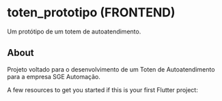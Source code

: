 # toten_prototipo (FRONTEND)

Um protótipo de um totem de autoatendimento.

## About

Projeto voltado para o desenvolvimento de um Toten de Autoatendimento para a empresa SGE Automação.

A few resources to get you started if this is your first Flutter project:
